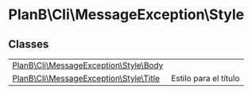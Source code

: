 
                                                                                                                                            
    
# PlanB\Cli\MessageException\Style



## Classes
| | |
| --- | --- |
| [PlanB\Cli\MessageException\Style\Body](../../../PlanB/Cli/MessageException/Style/Body.md) |  |
| [PlanB\Cli\MessageException\Style\Title](../../../PlanB/Cli/MessageException/Style/Title.md) | Estilo para el título |






                                                                                                                                                                                                                                                                                                                                                                                                            
    
                                                                                                                                                                                                                                                                             
                